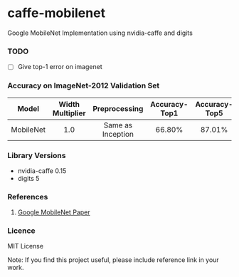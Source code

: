 # caffe-mobilenet
Google MobileNet Implementation using nvidia-caffe and digits

### TODO
- [ ] Give top-1 error on imagenet

### Accuracy on ImageNet-2012 Validation Set

| Model | Width Multiplier |Preprocessing  | Accuracy-Top1|Accuracy-Top5 |
|--------|:---------:|:------:|:------:|:------:|
| MobileNet |1.0| Same as Inception | 66.80% | 87.01% |

### Library Versions

- nvidia-caffe 0.15
- digits 5

### References

1) [Google MobileNet Paper](https://arxiv.org/pdf/1704.04861.pdf)

### Licence

MIT License

Note: If you find this project useful, please include reference link in your work.
